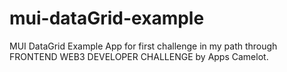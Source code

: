 # mui-dataGrid-example
MUI DataGrid Example App for first challenge in my path through FRONTEND WEB3 DEVELOPER CHALLENGE by Apps Camelot.
